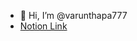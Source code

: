 - 👋 Hi, I’m @varunthapa777
- [Notion Link](https://varunthapa777.notion.site/COLLEGE-WORKSPACE-eae1a9189750465d8aac6587b611e313?pvs=4)
